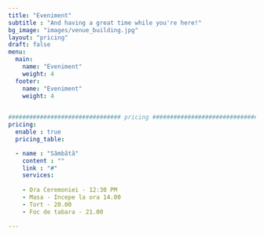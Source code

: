 ```yaml
---
title: "Eveniment"
subtitle : "And having a great time while you're here!"
bg_image: "images/venue_building.jpg"
layout: "pricing"
draft: false
menu:
  main:
    name: "Eveniment"
    weight: 4
  footer:
    name: "Eveniment"
    weight: 4
    

################################ pricing ################################
pricing:
  enable : true
  pricing_table:

  - name : "Sâmbãtã"
    content : ""
    link : "#"
    services:
  
    - Ora Ceremoniei - 12:30 PM
    - Masa - Incepe la ora 14.00 
    - Tort - 20.00 
    - Foc de tabara - 21.00 

---
```

